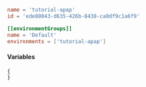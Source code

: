```toml
name = 'tutorial-apap'
id = 'ede88043-d635-426b-8438-ca0df9c1a6f9'

[[environmentGroups]]
name = 'Default'
environments = ['tutorial-apap']
```

#### Variables

```json5
{
}
```
